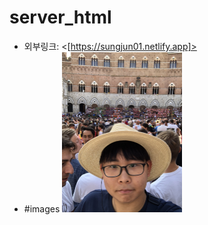 # server_html
* 외부링크: <[https://sungjun01.netlify.app]>
* #images
<img src="/sourcecode/images/sj.jpeg" width="40%" height="30%" title="px(픽셀) 크기 설정" alt="sj.jpeg"></img>
